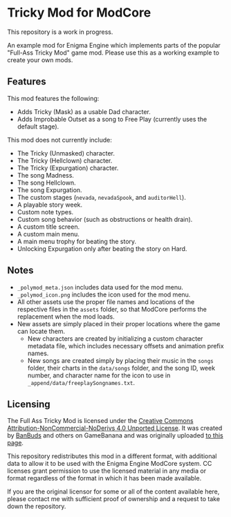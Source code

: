 # Tricky Mod for ModCore

This repository is a work in progress.

An example mod for Enigma Engine which implements parts of the popular "Full-Ass Tricky Mod" game mod. Please use this as a working example to create your own mods.

## Features

This mod features the following:

* Adds Tricky (Mask) as a usable Dad character.
* Adds Improbable Outset as a song to Free Play (currently uses the default stage).

This mod does not currently include:

* The Tricky (Unmasked) character.
* The Tricky (Hellclown) character.
* The Tricky (Expurgation) character.
* The song Madness.
* The song Hellclown.
* The song Expurgation.
* The custom stages (`nevada`, `nevadaSpook`, and `auditorHell`).
* A playable story week.
* Custom note types.
* Custom song behavior (such as obstructions or health drain).
* A custom title screen.
* A custom main menu.
* A main menu trophy for beating the story.
* Unlocking Expurgation only after beating the story on Hard.

## Notes

* `_polymod_meta.json` includes data used for the mod menu.
* `_polymod_icon.png` includes the icon used for the mod menu.
* All other assets use the proper file names and locations of the respective files in the `assets` folder, so that ModCore performs the replacement when the mod loads.
* New assets are simply placed in their proper locations where the game can locate them.
  * New characters are created by initializing a custom character metadata file, which includes necessary offsets and animation prefix names.
  * New songs are created simply by placing their music in the `songs` folder, their charts in the `data/songs` folder, and the song ID, week number, and character name for the icon to use in `_append/data/freeplaySongnames.txt`.

## Licensing

The Full Ass Tricky Mod is licensed under the [Creative Commons Attribution-NonCommercial-NoDerivs 4.0 Unported License](https://creativecommons.org/licenses/by-nc-nd/4.0/). It was created by [BanBuds](https://gamebanana.com/members/1785113) and others on GameBanana and was originally uploaded [to this page](https://gamebanana.com/mods/44334). 

This repository redistributes this mod in a different format, with additional data to allow it to be used with the Enigma Engine ModCore system. CC licenses grant permission to use the licensed material in any media or format regardless of the format in which it has been made available.

If you are the original licensor for some or all of the content available here, please contact me with sufficient proof of ownership and a request to take down the repository.

